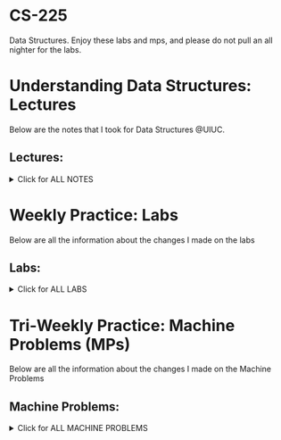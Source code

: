 # CS-225
Data Structures. Enjoy these labs and mps, and please do not pull an all nighter for the labs.

# Understanding Data Structures: Lectures
Below are the notes that I took for Data Structures @UIUC.

## Lectures:
<details> <summary> Click for ALL NOTES </summary>
  
  ### Lecture 1: Introduction
  <details> <summary> <span style="color: green"> Lecture 1 </span> </summary>

  #### Variables Description
  > Variables in C++ are defined by Name, Type, Locations in Memory, and Value

  #### Variable Types
  > Variables can be primitive (int, char, double, boolean, float, pointer) or they can be User Defined (defined by classes)

  #### Encapsulation
  > Separates the interface from the implementation

  ```` // cube.h: ````  Interface/API (What the class is supposed to do)

  ```` // cube.cpp: ```` Implementation (how the class is supposed to do it)

  #### Inclusion Guards
  > "#pragma once" sends a message to the compiler that this file is only included once.
  > "#ifndef CUBE_H_ , #define CUBE_H_, #endif" is the same as above

  ```` // cube.h: ```` Equivalent Implementation
  ```
  #ifndef CUBE_H_ 
  #define CUBE_H_

  class Cube {
    public:
    private:
  };

  #endif 
  ```

  ```
  #pragma once

  class Cube {
    public:
    private:
  };
  ```
  
  #### Scope Resolution Opperator
  > 'double Cube::getVolume(){ . . . }' in Cube.cpp allows us to implement the getVolume() method in the Cube class
  
  </details>

  ### Lecture 2: Classes
  <details> <summary> <span style="color: green"> Lecture 2 </span></summary>

  #### Public vs Private
  > Public variables are members of classes that can be accessed from the outside of the class

  > Private variables are members of classes that can only be used within the class's functions and cannot be viewed outside the classes

  #### Namespace
  > Namespaces are like Libraries in C++. std = standard namespace includes cout, vector, queue,
  
  ```` cs225::Cube: ```` cs225 namespace includes Cube, PNG, HSLAPixel, etc

  ```` std::cout ```` standard namespace includes cout, vector, queue, etc

  ```` // cube.h declares namespace class Cube````
  ```
  #pragma once 
  namespace cs225 {
    class Cube {
      public:
        double getVolume();
        double getSurfaceArea();
        void setLength(double length);
      private:
        double length_;  
    };
  ```
  ```` // cube.cpp implementation of func in the Cube Class in cs225 namespace ````
  ```
  #include "Cube.h" 
  namespace cs225 {
    double Cube::getVolume() {
      return length_*length_*length_;
    }
    double Cube::getSurfaceArea() {
      return 6 * length_ * length_;
    }
  void Cube::setLength(double length){
      length_ = length;
    
  ```
  ```` // main.cpp using the objects of Cube class ````
  ```
  #include “Cube.h”
  #include <iostream>

  int main() {
      cs225::Cube c; // declares obj of cube type
      std::cout << "Volume: " <<    c.getVolume() << std::endl;
      return 0;
  }
    
  ```

  #### Constructor
  ```` Default Constructor: ```` No parameter, Initializes the class value to default values

  ```` Custom Contructor: ```` user may set the initialization 

  ```` // cube.h ````
  ```
  /* ... */
  class Cube{
    public:
    Cube (); // default constructor
    Cube (double r); // custom constructor
  /* ... */
  ```
  ```` // cube.cpp ````
  ```
  /* ... */

  Cube::Cube() { //define default constructor
      radius_ = 1;
  }
  Cube::Cube(double r) { //define custom constructor
      radius_ = r;
  }
  ```
  ```` // main.cpp ````
  ```
  /* ... */
  main(){
    cs225::Cube c; // initializes/uses automatic Cube constructor w length 1
    cs225::Cube c(5) // initializes/uses custom Cube constructor w length 5
  }
  ```

  #### Reference Variables
  > aliases is used to bound two values together. 
  > once the value of j changes, the value of i changes changes and vice versa

```` main.cpp ````
```
int main {
     int i = 7;

     /* j is an alias of i */
     int &j = i;   	

     /* j and i are both 4 */
     j = 4;		
     std::cout << i << “ ” << j << std::endl;   

     /* j and i are both 2 */
     i = 2;		
     std::cout << i << “ ” << j << std::endl;   
     return 0;
}
```

  </details>

  ### Lecture 3: Memory
  <details> <summary> <span style="color: green"> Lecture 3 </span></summary>

  #### Variable, Reference Variables, Pointers

  ```` Cube   s1; ```` // a variable containing a Cube obj

  ```` Cube & s2; ```` // a reference to a variable of type Cube

  ```` Cube * s1; ```` // a pointer to a variable of type Cube

  #### Pointers and References
  > a ptr has its own memory addr and size on the run time stack

  > a reference shares the same memory addr (w the original variable) but also takes up its own 'spot' in the run time stack

  ```
  int i = 3;
  int *ptr = &i; // a ptr to variable 'i'. ptr stores addr of i
  int &ref = i;  // a reference (or alias) for i
  ```

  ```` Initialization of a pointer variable ````
  ```
  int  a = 10;
  int *p = &a; // do not do it this way. looks weird becuz p = &a is better

  OR

  int  a = 10;
  int *p;
  p = &a;   // value of 'p' = addr of 1
  print(*p) // prints the dereferenced '*p' value at the addr of &a 
  ```

  > pointers can be re-assigned. 
  ```
  int a = 5;
  int b = 6;
  int *p;
  p =  &a;
  p = &b;
  ```

  ```` Initialization of a reference variable ````
  ```
  int  a = 10;
  int &p = a; // addr of p takes the value of 10
  ```

  > references canNOT be re-assigned: ERROR for MULTIPLE DECLARATION
  ```
  int a = 5;
  int b = 6;
  int &p = a;
  int &p = b; 
  ```

  #### Indirection Operators
  > You can have pointers to pointers offering extra levels of indirection
  ```
  int  a = 10;
  int *p;
  int **q;
  p = &a;   // value of 'p' = addr of a
  q = &p;   // value of 'q' = addr of p

  ```

  > Whereas references only offer one level of indirection
  ```
  int  a = 10;
  int *p;
  p = &a;   // value of 'p' = addr of 1
  &p = a;   // the addr of 'p' = the value of a = the value of 10

  //       val of p   (p) = addr of a
  //       addr of p (&p) = val of a, 10
  // deref val of *p (*p) = val of a, 10
  ```
  
  ```` &c ```` ret the mem addr of c's data 
  
  > '&' operator takes us one step away from the data
  
  ```` *ptr ```` returns the data at the mem addr contained at ptr. 

  > '*' operator takes us one step closer to the data

  #### Stack Memory
  > Starts near top of memory (high addr) -> Data grows downward -> Ends at 0 (low addr)

  > The data is read from low to high (the data is read up).

  #### Stack Frames
  > Think ECE 220
  ```` stack frames ```` are created whenever a function is called and are reclaimed (deleted) when a function returns.
  
  ```` reclaimed stack frames ```` are automatically marked free (not actually freed). When memory is marked free, it can be overwritten. (We never want to return a pointer to a stack variable)


  </details>
  
  ### Lecture 4 : Heap Memory
  <details> <summary> <span style="color: green"> Lecture 4 </span></summary>

  #### Heap Memory Description
  > Starts near bottom of memory (low addr) -> Data grows upward -> Ends at top of memory (high addr)

  ```` 'new' keyword ```` creates heap memory (returns a ptr to the 'new' memory created)
  > allocates heap mem, calls obj's constructor, and returns a ptr to the memory

  ```` 'delete' keyword ```` frees ('deletes') the heap memory
  > calls obj's destructor, marks mem as freed

  ```` heap1.cpp ````
  ```
  int main() {
     int *p = new int;          //pointer on stack, int on heap
     Cube *c = new Cube(10);    //pointer on stack, object on heap
     delete c;   c = nullptr;   //delete and set null
     delete p;   p = nullptr;
     return 0;
  
  }

  ```
  
  #### Reference Variable
  > aliases is used to bound two values together. 
  > once the value of j changes, the value of i changes changes and vice versa

  ```` reference.cpp ```` // i and j are the same thing, they change together 
  ```
  #include <iostream>

  int main() {
    int i = 7;
    int & j = i;   // j is an alias of i
  
    j = 4;
    std::cout << i << " " << j << std::endl; // output: 4 4

    i = 2;
    std::cout << i << " " << j << std::endl; // output: 2 2

    return 0;
  }

  ```

  #### The use of '&' operator for references
  > A declaration of a reference variable would be like: 

  ```` ALIASES INIT: space in between & and variable name ````
  ```
  int a = 3
  int & b = a;        //declaring a reference variable  

  ```

  > this process should not be confused with the case of getting the memory address of a variable which would also involved with '&' operator, as the example shown below:
  
  ```` REFERENCE INIT: no space in between & and variable name ````
  ```
  Cube c;
  std::cout << "Mem address storing c: " << &c << std::endl;

  ```

  #### 

  </details>

  ### Lecture 5 : Function & Parameter
  <details> <summary> <span style="color: green"> Lecture 5 </span></summary>

  #### Function Parameters
  > There are 3 ways to pass an arguement to a function

  ##### pass by value 
  the obj passed in it a copy of the original obj. By changing it, we do not change the original. Less efficient because it needs extra memory

  ```` joinCubes-byValue.cpp ````

  ```
  Cube joinCubes(Cube c1, Cube c2) {
    double totalVolume = c1.getVolume() + c2.getVolume();
    ...
    Cube result(newLength);
    return result;
  }

  int main() {
    Cube *c1 = new Cube(4);
    Cube *c2 = new Cube(5);
    Cube c3 = joinCubes(*c1, *c2); 
    return 0;
  }

  ```

  ##### pass by pointer
  the obj passed in is a pointer of the original obj. By changing it, we do change the original. More efficient because we treat the memory. But more risky because we can get an invalid paramter (NULL) that gets passed in

  ```` joinCubes-byPointer.cpp ````
  ```
  Cube joinCubes(Cube * c1, Cube * c2) {
    double totalVolume = c1->getVolume() + c2->getVolume();
    ...
  }
  int main() {
    Cube *c1 = new Cube(4);
    Cube *c2 = new Cube(5);
    Cube c3 = joinCubes(c1, c2); 
    return 0;
  }
  ```


  ##### pass by reference
  the obj passed in is an alias of the original obj. By changing it, we do change the original. More efficient because we treat the memory. But more risky because we are changing the original value

  ```` joinCubes-byRef.cpp ````

  ```
  Cube joinCubes(Cube & c1, Cube & c2) {
    double totalVolume = c1.getVolume() + c2.getVolume();
    ...
  }

  int main() {
    Cube *c1 = new Cube(4);
    Cube *c2 = new Cube(5);
    Cube c3 = joinCubes(*c1, *c2); 
    return 0;
  }

  ```

  #### Summary
  | --- | Pass By Value | Pass By Pointer | Pass By Reference |
  | --- | --- | --- | --- |
  | The copied content| The entire data | the memory addr | just an alias |
  | Does the modification go through the caller's obj | No | Yes | Yes |
  | Always Valid when passed in | Yes | No - could be NULL when passed in | Yes |
  | Relative speed among 3 ways to pass func parameters | Slow (depending on data size) | Fast (always 8 bytes) | Fast |
  | The Relative Programming Safety | Safety | Not Safe | Safe-ish |

  #### The 'const' Function Parameter
  The keyword 'const' is a way to prevent the parameters passed in to be changed. We are saving the memory because we are not passing by value and at the same time to avoid the risk of changing the original. 

  ```` joinCubes-byRef-const.cpp ````

  ```
  Cube joinCubes(const Cube & c1 , const Cube & c2) {
    double totalVolume = c1.getVolume() + c2.getVolume();
    ...
  }
  int main() {
    ...
    Cube c3 = joinCubes(*c1, *c2);
    return 0; 
  }

  ```

  </details>

  ### Lecture 6 : LifeCycle & Constructors
  <details> <summary> <span style="color: green"> Lecture 6 </span></summary>

  #### Copy Constructors
  ```` Automatic Copy Constructors ```` Generated if we don't define a copy const, Copies every instance variable in the obj

  ```` Custom Copy Constructor ```` passed by reference

  ```
  Cube(const Cube & other){
    ...
  };

  ```
  
  #### Calls to Copy Constructor

  | Constructors | joinCube(Cube c1, Cube c2) {...} BY VALUE | joinCube(Cube * c1, Cube * c2) {...} BY POINTER | joinCube(Cube & c1, Cube & c2) {...} BY REFERENCE |
  | --- | --- | --- | --- | 
  | Cube(); | 0 | 0 | 0 |
  | Cube(double length); | Cube result(newLength) | Cube result(newLength) | Cube result(newLength) |
  | Cube(Cube & other); //COPY CONSTRUCTOR | joinCube(Cube c1, Cube c2); return result; | return result; | return result |

  > the copy constructo is called when the parameter is passed-in (and when the reslt is returned)

  ```` joinCubes-byValue.cpp ````
  ```
  Cube joinCubes(Cube c1, Cube c2) {
    double totalVolume = c1.getVolume() + c2.getVolume();
    ...
    Cube result(newLength);
    return result; // 000
  }

  ```

  #### Copy Constructor Initializer
  > it tells the compiler to 'shallow' copy instance variables to the variables in "other"

  ```` Tomer.h ````
  ```
  #pragma once
  #include "cs225/Cube.h"
  using cs225::Cube;
  class Tower {
    public:
      Tower(Cube c, Cube *ptr, const Cube &ref); 
                            // Custom constructor 
      Tower(const Tower & other); 
                            // Copy constructor

    private:
      Cube cube_;
      Cube *ptr_;
      const Cube &ref;
  };

  ```

  ```` Tower.cpp ````
  ```
  Tower::Tower(const Tower & other) : cube_(other.cube_), ptr_(other.ptr_), ref_(other.ref_) {
    //every variable copied
    //nothing needed in the body
  }

  ```

  #### Deep Copy Constructor

  #### Deconstructor

  #### Automatic Destructor

  </details>


</details>



# Weekly Practice: Labs
Below are all the information about the changes I made on the labs

## Labs: 
<details>
	<summary> Click for ALL LABS </summary>

  ### Setup, Command Line on Linux EWS, etc
  <details> <summary> <span style="color: green"> Setup, Command Line on Linux EWS </span></summary>
  </details>  

  ### lab_intro
  <details> <summary> <span style="color: green"> lab_intro </span></summary>

  #### Description
  > 'replace with lab concept' 

  #### Changed Files: 
  ```` file1 ```` ```` file2 ```` ```` file3````

  #### Instructions
  ```` file1: ```` 
  
  ```` file2: ```` 
  
  ```` file3: ````

  #### Output Files, Design Statistics and Resources (inspired by ECE 385)
  ```` 'image' of output: ````

  ```` 'image' of terminal (Design Stats & Resources) ````
  
  </details>

  ### lab_debug
  <details> <summary> <span style="color: green"> lab_debug </span></summary>

  #### Description
  > 'replace with lab concept' 

  #### Changed Files: 
  ```` file1 ```` ```` file2 ```` ```` file3````

  #### Instructions
  ```` file1: ```` 
  
  ```` file2: ```` 
  
  ```` file3: ````

  #### Output Files, Design Statistics and Resources (inspired by ECE 385)
  ```` 'image' of output: ````

  ```` 'image' of terminal (Design Stats & Resources) ````
  
  </details>

  ### lab_memory
  <details> <summary> <span style="color: green"> lab_memory </span></summary>

  #### Description
  > 'replace with lab concept' 

  #### Changed Files: 
  ```` file1 ```` ```` file2 ```` ```` file3````

  #### Instructions
  ```` file1: ```` 
  
  ```` file2: ```` 
  
  ```` file3: ````

  #### Output Files, Design Statistics and Resources (inspired by ECE 385)
  ```` 'image' of output: ````

  ```` 'image' of terminal (Design Stats & Resources) ````
  
  </details>

  ### lab_inheritance
  <details> <summary> <span style="color: green"> lab_inheritance </span></summary>

  #### Description
  > 'replace with lab concept' 

  #### Changed Files: 
  ```` file1 ```` ```` file2 ```` ```` file3````

  #### Instructions
  ```` file1: ```` 
  
  ```` file2: ```` 
  
  ```` file3: ````

  #### Output Files, Design Statistics and Resources (inspired by ECE 385)
  ```` 'image' of output: ````

  ```` 'image' of terminal (Design Stats & Resources) ````
  
  </details>

  ### lab_quacks
  <details> <summary> <span style="color: green"> lab_quacks </span></summary>

  #### Description
  > 'replace with lab concept' 

  #### Changed Files: 
  ```` file1 ```` ```` file2 ```` ```` file3````

  #### Instructions
  ```` file1: ```` 
  
  ```` file2: ```` 
  
  ```` file3: ````

  #### Output Files, Design Statistics and Resources (inspired by ECE 385)
  ```` 'image' of output: ````

  ```` 'image' of terminal (Design Stats & Resources) ````
  
  </details>

  ### lab_trees
  <details> <summary> <span style="color: green"> lab_trees </span></summary>

  #### Description
  > 'replace with lab concept' 

  #### Changed Files: 
  ```` file1 ```` ```` file2 ```` ```` file3````

  #### Instructions
  ```` file1: ```` 
  
  ```` file2: ```` 
  
  ```` file3: ````

  #### Output Files, Design Statistics and Resources (inspired by ECE 385)
  ```` 'image' of output: ````

  ```` 'image' of terminal (Design Stats & Resources) ````
  
  </details>

  ### lab_huffman
  <details> <summary> <span style="color: green"> lab_huffman </span></summary>

  #### Description
  > 'replace with lab concept' 

  #### Changed Files: 
  ```` file1 ```` ```` file2 ```` ```` file3````

  #### Instructions
  ```` file1: ```` 
  
  ```` file2: ```` 
  
  ```` file3: ````

  #### Output Files, Design Statistics and Resources (inspired by ECE 385)
  ```` 'image' of output: ````

  ```` 'image' of terminal (Design Stats & Resources) ````
  
  </details>

  ### lab_avl
  <details> <summary> <span style="color: green"> lab_avl </span></summary>

  #### Description
  > 'replace with lab concept' 

  #### Changed Files: 
  ```` file1 ```` ```` file2 ```` ```` file3````

  #### Instructions
  ```` file1: ```` 
  
  ```` file2: ```` 
  
  ```` file3: ````

  #### Output Files, Design Statistics and Resources (inspired by ECE 385)
  ```` 'image' of output: ````

  ```` 'image' of terminal (Design Stats & Resources) ````
  
  </details>

  ### lab_btree
  <details> <summary> <span style="color: green"> lab_btree </span></summary>

  #### Description
  > 'replace with lab concept' 

  #### Changed Files: 
  ```` file1 ```` ```` file2 ```` ```` file3````

  #### Instructions
  ```` file1: ```` 
  
  ```` file2: ```` 
  
  ```` file3: ````

  #### Output Files, Design Statistics and Resources (inspired by ECE 385)
  ```` 'image' of output: ````

  ```` 'image' of terminal (Design Stats & Resources) ````
  
  </details>

  ### lab_hash
  <details> <summary> <span style="color: green"> lab_hash </span></summary>

  #### Description
  > 'replace with lab concept' 

  #### Changed Files: 
  ```` file1 ```` ```` file2 ```` ```` file3````

  #### Instructions
  ```` file1: ```` 
  
  ```` file2: ```` 
  
  ```` file3: ````

  #### Output Files, Design Statistics and Resources (inspired by ECE 385)
  ```` 'image' of output: ````

  ```` 'image' of terminal (Design Stats & Resources) ````
  
  </details>

  ### lab_heaps
  <details> <summary> <span style="color: green"> lab_heaps </span></summary>

  #### Description
  > 'replace with lab concept' 

  #### Changed Files: 
  ```` file1 ```` ```` file2 ```` ```` file3````

  #### Instructions
  ```` file1: ```` 
  
  ```` file2: ```` 
  
  ```` file3: ````

  #### Output Files, Design Statistics and Resources (inspired by ECE 385)
  ```` 'image' of output: ````

  ```` 'image' of terminal (Design Stats & Resources) ````
  
  </details>

  ### lab_dict
  <details> <summary> <span style="color: green"> lab_dict </span></summary>

  #### Description
  > 'replace with lab concept' 

  #### Changed Files: 
  ```` file1 ```` ```` file2 ```` ```` file3````

  #### Instructions
  ```` file1: ```` 
  
  ```` file2: ```` 
  
  ```` file3: ````

  #### Output Files, Design Statistics and Resources (inspired by ECE 385)
  ```` 'image' of output: ````

  ```` 'image' of terminal (Design Stats & Resources) ````
  
  </details>
</details>


# Tri-Weekly Practice: Machine Problems (MPs)
Below are all the information about the changes I made on the Machine Problems

## Machine Problems: 
<details>
	<summary> Click for ALL MACHINE PROBLEMS </summary>

  ### mp_intro
  <details> <summary> <span style="color: green"> mp_intro </span></summary>

  #### Description
  > 'replace with lab concept' 

  #### Changed Files: 
  ```` file1 ```` ```` file2 ```` ```` file3````

  #### Instructions
  ```` file1: ```` 
  
  ```` file2: ```` 
  
  ```` file3: ````

  #### Output Files, Design Statistics and Resources (inspired by ECE 385)
  ```` 'image' of output: ````

  ```` 'image' of terminal (Design Stats & Resources) ````
  
  </details>

  ### mp_stickers
  <details> <summary> <span style="color: green"> mp_stickers </span></summary>

  #### Description
  > 'replace with lab concept' 

  #### Changed Files: 
  ```` file1 ```` ```` file2 ```` ```` file3````

  #### Instructions
  ```` file1: ```` 
  
  ```` file2: ```` 
  
  ```` file3: ````

  #### Output Files, Design Statistics and Resources (inspired by ECE 385)
  ```` 'image' of output: ````

  ```` 'image' of terminal (Design Stats & Resources) ````
  
  </details>

  ### mp_lists
  <details> <summary> <span style="color: green"> mp_lists </span></summary>

  #### Description
  > 'replace with lab concept' 

  #### Changed Files: 
  ```` file1 ```` ```` file2 ```` ```` file3````

  #### Instructions
  ```` file1: ```` 
  
  ```` file2: ```` 
  
  ```` file3: ````

  #### Output Files, Design Statistics and Resources (inspired by ECE 385)
  ```` 'image' of output: ````

  ```` 'image' of terminal (Design Stats & Resources) ````
  
  </details>

  ### mp_traversals
  <details> <summary> <span style="color: green"> mp_traversals </span></summary>

  #### Description
  > 'replace with lab concept' 

  #### Changed Files: 
  ```` file1 ```` ```` file2 ```` ```` file3````

  #### Instructions
  ```` file1: ```` 
  
  ```` file2: ```` 
  
  ```` file3: ````

  #### Output Files, Design Statistics and Resources (inspired by ECE 385)
  ```` 'image' of output: ````

  ```` 'image' of terminal (Design Stats & Resources) ````
  
  </details>

  ### mp_mosaics
  <details> <summary> <span style="color: green"> mp_mosaics </span></summary>

  #### Description
  > 'replace with lab concept' 

  #### Changed Files: 
  ```` file1 ```` ```` file2 ```` ```` file3````

  #### Instructions
  ```` file1: ```` 
  
  ```` file2: ```` 
  
  ```` file3: ````

  #### Output Files, Design Statistics and Resources (inspired by ECE 385)
  ```` 'image' of output: ````

  ```` 'image' of terminal (Design Stats & Resources) ````
  
  </details>

  ### mp_mazes
  <details> <summary> <span style="color: green"> mp_mazes </span></summary>

  #### Description
  > 'replace with lab concept' 

  #### Changed Files: 
  ```` file1 ```` ```` file2 ```` ```` file3````

  #### Instructions
  ```` file1: ```` 
  
  ```` file2: ```` 
  
  ```` file3: ````

  #### Output Files, Design Statistics and Resources (inspired by ECE 385)
  ```` 'image' of output: ````

  ```` 'image' of terminal (Design Stats & Resources) ````
  
  </details>

</details>